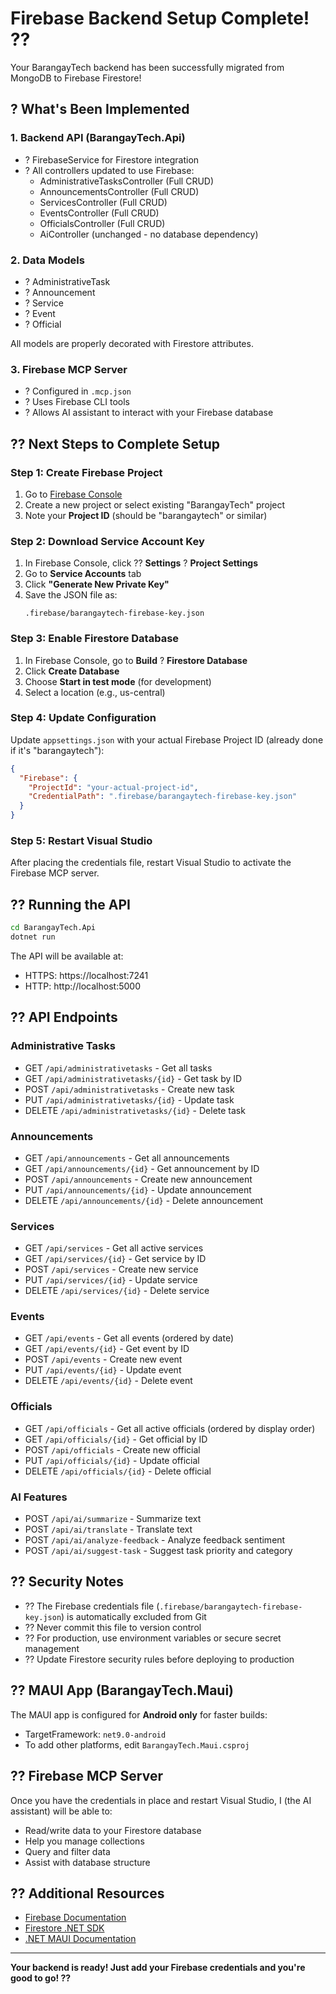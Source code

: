 # Firebase Backend Setup Complete! ??

Your BarangayTech backend has been successfully migrated from MongoDB to Firebase Firestore!

## ? What's Been Implemented

### 1. **Backend API** (BarangayTech.Api)
- ? FirebaseService for Firestore integration
- ? All controllers updated to use Firebase:
  - AdministrativeTasksController (Full CRUD)
  - AnnouncementsController (Full CRUD)
  - ServicesController (Full CRUD)
  - EventsController (Full CRUD)
  - OfficialsController (Full CRUD)
  - AiController (unchanged - no database dependency)

### 2. **Data Models**
- ? AdministrativeTask
- ? Announcement
- ? Service
- ? Event
- ? Official

All models are properly decorated with Firestore attributes.

### 3. **Firebase MCP Server**
- ? Configured in `.mcp.json`
- ? Uses Firebase CLI tools
- ? Allows AI assistant to interact with your Firebase database

## ?? Next Steps to Complete Setup

### Step 1: Create Firebase Project
1. Go to [Firebase Console](https://console.firebase.google.com/)
2. Create a new project or select existing "BarangayTech" project
3. Note your **Project ID** (should be "barangaytech" or similar)

### Step 2: Download Service Account Key
1. In Firebase Console, click ?? **Settings** ? **Project Settings**
2. Go to **Service Accounts** tab
3. Click **"Generate New Private Key"**
4. Save the JSON file as:
   ```
   .firebase/barangaytech-firebase-key.json
   ```

### Step 3: Enable Firestore Database
1. In Firebase Console, go to **Build** ? **Firestore Database**
2. Click **Create Database**
3. Choose **Start in test mode** (for development)
4. Select a location (e.g., us-central)

### Step 4: Update Configuration
Update `appsettings.json` with your actual Firebase Project ID (already done if it's "barangaytech"):
```json
{
  "Firebase": {
    "ProjectId": "your-actual-project-id",
    "CredentialPath": ".firebase/barangaytech-firebase-key.json"
  }
}
```

### Step 5: Restart Visual Studio
After placing the credentials file, restart Visual Studio to activate the Firebase MCP server.

## ?? Running the API

```bash
cd BarangayTech.Api
dotnet run
```

The API will be available at:
- HTTPS: https://localhost:7241
- HTTP: http://localhost:5000

## ?? API Endpoints

### Administrative Tasks
- GET `/api/administrativetasks` - Get all tasks
- GET `/api/administrativetasks/{id}` - Get task by ID
- POST `/api/administrativetasks` - Create new task
- PUT `/api/administrativetasks/{id}` - Update task
- DELETE `/api/administrativetasks/{id}` - Delete task

### Announcements
- GET `/api/announcements` - Get all announcements
- GET `/api/announcements/{id}` - Get announcement by ID
- POST `/api/announcements` - Create new announcement
- PUT `/api/announcements/{id}` - Update announcement
- DELETE `/api/announcements/{id}` - Delete announcement

### Services
- GET `/api/services` - Get all active services
- GET `/api/services/{id}` - Get service by ID
- POST `/api/services` - Create new service
- PUT `/api/services/{id}` - Update service
- DELETE `/api/services/{id}` - Delete service

### Events
- GET `/api/events` - Get all events (ordered by date)
- GET `/api/events/{id}` - Get event by ID
- POST `/api/events` - Create new event
- PUT `/api/events/{id}` - Update event
- DELETE `/api/events/{id}` - Delete event

### Officials
- GET `/api/officials` - Get all active officials (ordered by display order)
- GET `/api/officials/{id}` - Get official by ID
- POST `/api/officials` - Create new official
- PUT `/api/officials/{id}` - Update official
- DELETE `/api/officials/{id}` - Delete official

### AI Features
- POST `/api/ai/summarize` - Summarize text
- POST `/api/ai/translate` - Translate text
- POST `/api/ai/analyze-feedback` - Analyze feedback sentiment
- POST `/api/ai/suggest-task` - Suggest task priority and category

## ?? Security Notes

- ?? The Firebase credentials file (`.firebase/barangaytech-firebase-key.json`) is automatically excluded from Git
- ?? Never commit this file to version control
- ?? For production, use environment variables or secure secret management
- ?? Update Firestore security rules before deploying to production

## ?? MAUI App (BarangayTech.Maui)

The MAUI app is configured for **Android only** for faster builds:
- TargetFramework: `net9.0-android`
- To add other platforms, edit `BarangayTech.Maui.csproj`

## ?? Firebase MCP Server

Once you have the credentials in place and restart Visual Studio, I (the AI assistant) will be able to:
- Read/write data to your Firestore database
- Help you manage collections
- Query and filter data
- Assist with database structure

## ?? Additional Resources

- [Firebase Documentation](https://firebase.google.com/docs)
- [Firestore .NET SDK](https://cloud.google.com/firestore/docs/client-libraries/dotnet)
- [.NET MAUI Documentation](https://learn.microsoft.com/en-us/dotnet/maui/)

---

**Your backend is ready! Just add your Firebase credentials and you're good to go! ??**
